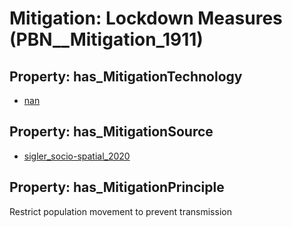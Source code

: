 # Mitigation: __Lockdown Measures__ (PBN__Mitigation_1911)

## Property: has_MitigationTechnology

* [nan](../Technology/PBN__Technology_22)

## Property: has_MitigationSource

* [sigler_socio-spatial_2020](../Article/PBN__Article_175)

## Property: has_MitigationPrinciple

Restrict population movement to prevent transmission

